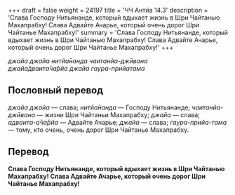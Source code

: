 +++
draft = false
weight = 24197
title = 'ЧЧ Антйа 14.3'
description = 'Слава Господу Нитьянанде, который вдыхает жизнь в Шри Чайтанью Махапрабху! Слава Адвайте Ачарье, который очень дорог Шри Чайтанье Махапрабху!'
summary = 'Слава Господу Нитьянанде, который вдыхает жизнь в Шри Чайтанью Махапрабху! Слава Адвайте Ачарье, который очень дорог Шри Чайтанье Махапрабху!'
+++

_джайа джайа нитйа̄нанда чаитанйа-джӣвана  
джайа̄дваита̄ча̄рйа джайа гаура-прийатама_

## Пословный перевод

_джайа_ _джайа_ — слава; _нитйа̄нанда_ — Господу Нитьянанде; _чаитанйа_\-_джӣвана_ — жизни Шри Чайтаньи Махапрабху; _джайа_ — слава; _адваита_\-_а̄ча̄рйа_ — Адвайте Ачарье; _джайа_ — слава; _гаура_\-_прийа_\-_тама_ — тому, кто очень, очень дорог Шри Чайтанье Махапрабху.

## Перевод

**Слава Господу Нитьянанде, который вдыхает жизнь в Шри Чайтанью Махапрабху! Слава Адвайте Ачарье, который очень дорог Шри Чайтанье Махапрабху!**
